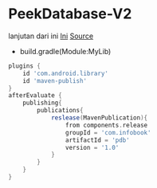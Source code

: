 # PeekDatabase-V2

lanjutan dari ini [Ini](https://github.com/gzeinnumer/EasyOptionMenu/tree/gradle) [Source](https://www.youtube.com/watch?v=Y7_x8FdFFuA&ab_channel=InfoBookTech)

- build.gradle(Module:MyLib)
```gradle
plugins {
    id 'com.android.library'
    id 'maven-publish'
}
afterEvaluate {
    publishing{
        publications{
            reslease(MavenPublication){
                from components.release
                groupId = 'com.infobook'
                artifactId = 'pdb'
                version = '1.0'
            }
        }
    }
}
```
